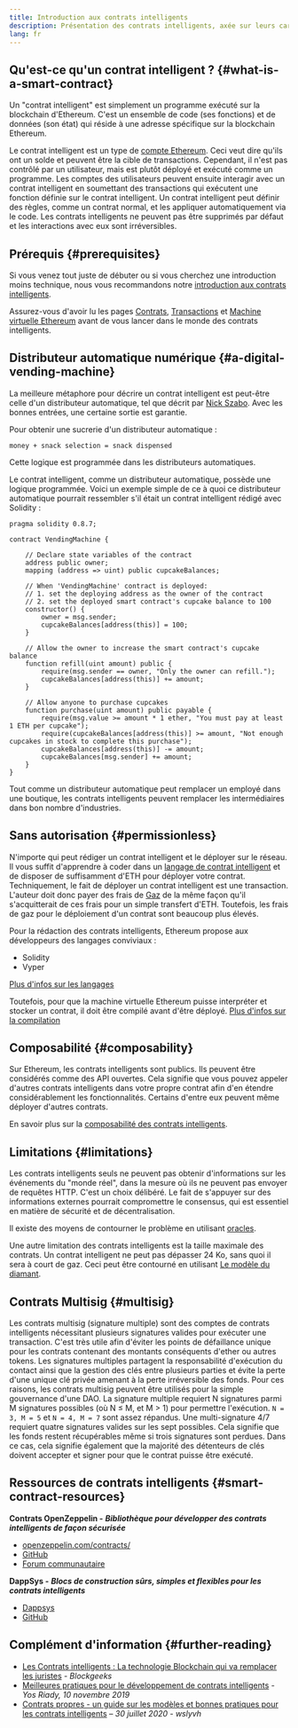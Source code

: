 ```yaml
---
title: Introduction aux contrats intelligents
description: Présentation des contrats intelligents, axée sur leurs caractéristiques uniques et leurs limites
lang: fr
---
```


## Qu'est-ce qu'un contrat intelligent ? {#what-is-a-smart-contract}

Un "contrat intelligent" est simplement un programme exécuté sur la blockchain d'Ethereum. C'est un ensemble de code (ses fonctions) et de données (son état) qui réside à une adresse spécifique sur la blockchain Ethereum.

Le contrat intelligent est un type de [compte Ethereum](/developers/docs/accounts/). Ceci veut dire qu'ils ont un solde et peuvent être la cible de transactions. Cependant, il n'est pas contrôlé par un utilisateur, mais est plutôt déployé et exécuté comme un programme. Les comptes des utilisateurs peuvent ensuite interagir avec un contrat intelligent en soumettant des transactions qui exécutent une fonction définie sur le contrat intelligent. Un contrat intelligent peut définir des règles, comme un contrat normal, et les appliquer automatiquement via le code. Les contrats intelligents ne peuvent pas être supprimés par défaut et les interactions avec eux sont irréversibles.

## Prérequis {#prerequisites}

Si vous venez tout juste de débuter ou si vous cherchez une introduction moins technique, nous vous recommandons notre [introduction aux contrats intelligents](/smart-contracts/).

Assurez-vous d'avoir lu les pages [Contrats](/developers/docs/accounts/), [Transactions](/developers/docs/transactions/) et [Machine virtuelle Ethereum](/developers/docs/evm/) avant de vous lancer dans le monde des contrats intelligents.

## Distributeur automatique numérique {#a-digital-vending-machine}

La meilleure métaphore pour décrire un contrat intelligent est peut-être celle d'un distributeur automatique, tel que décrit par [Nick Szabo](https://unenumerated.blogspot.com/). Avec les bonnes entrées, une certaine sortie est garantie.

Pour obtenir une sucrerie d'un distributeur automatique :

```
money + snack selection = snack dispensed
```

Cette logique est programmée dans les distributeurs automatiques.

Le contrat intelligent, comme un distributeur automatique, possède une logique programmée. Voici un exemple simple de ce à quoi ce distributeur automatique pourrait ressembler s'il était un contrat intelligent rédigé avec Solidity :

```solidity
pragma solidity 0.8.7;

contract VendingMachine {

    // Declare state variables of the contract
    address public owner;
    mapping (address => uint) public cupcakeBalances;

    // When 'VendingMachine' contract is deployed:
    // 1. set the deploying address as the owner of the contract
    // 2. set the deployed smart contract's cupcake balance to 100
    constructor() {
        owner = msg.sender;
        cupcakeBalances[address(this)] = 100;
    }

    // Allow the owner to increase the smart contract's cupcake balance
    function refill(uint amount) public {
        require(msg.sender == owner, "Only the owner can refill.");
        cupcakeBalances[address(this)] += amount;
    }

    // Allow anyone to purchase cupcakes
    function purchase(uint amount) public payable {
        require(msg.value >= amount * 1 ether, "You must pay at least 1 ETH per cupcake");
        require(cupcakeBalances[address(this)] >= amount, "Not enough cupcakes in stock to complete this purchase");
        cupcakeBalances[address(this)] -= amount;
        cupcakeBalances[msg.sender] += amount;
    }
}
```

Tout comme un distributeur automatique peut remplacer un employé dans une boutique, les contrats intelligents peuvent remplacer les intermédiaires dans bon nombre d'industries.

## Sans autorisation {#permissionless}

N'importe qui peut rédiger un contrat intelligent et le déployer sur le réseau. Il vous suffit d'apprendre à coder dans un [langage de contrat intelligent](/developers/docs/smart-contracts/languages/) et de disposer de suffisamment d'ETH pour déployer votre contrat. Techniquement, le fait de déployer un contrat intelligent est une transaction. L'auteur doit donc payer des frais de [Gaz](/developers/docs/gas/) de la même façon qu'il s'acquitterait de ces frais pour un simple transfert d'ETH. Toutefois, les frais de gaz pour le déploiement d'un contrat sont beaucoup plus élevés.

Pour la rédaction des contrats intelligents, Ethereum propose aux développeurs des langages conviviaux :

- Solidity
- Vyper

[Plus d'infos sur les langages](/developers/docs/smart-contracts/languages/)

Toutefois, pour que la machine virtuelle Ethereum puisse interpréter et stocker un contrat, il doit être compilé avant d'être déployé. [Plus d'infos sur la compilation](/developers/docs/smart-contracts/compiling/)

## Composabilité {#composability}

Sur Ethereum, les contrats intelligents sont publics. Ils peuvent être considérés comme des API ouvertes. Cela signifie que vous pouvez appeler d'autres contrats intelligents dans votre propre contrat afin d'en étendre considérablement les fonctionnalités. Certains d'entre eux peuvent même déployer d'autres contrats.

En savoir plus sur la [composabilité des contrats intelligents](/developers/docs/smart-contracts/composability/).

## Limitations {#limitations}

Les contrats intelligents seuls ne peuvent pas obtenir d'informations sur les événements du "monde réel", dans la mesure où ils ne peuvent pas envoyer de requêtes HTTP. C'est un choix délibéré. Le fait de s'appuyer sur des informations externes pourrait compromettre le consensus, qui est essentiel en matière de sécurité et de décentralisation.

Il existe des moyens de contourner le problème en utilisant [oracles](/developers/docs/oracles/).

Une autre limitation des contrats intelligents est la taille maximale des contrats. Un contrat intelligent ne peut pas dépasser 24 Ko, sans quoi il sera à court de gaz. Ceci peut être contourné en utilisant [Le modèle du diamant](https://eips.ethereum.org/EIPS/eip-2535).

## Contrats Multisig {#multisig}

Les contrats multisig (signature multiple) sont des comptes de contrats intelligents nécessitant plusieurs signatures valides pour exécuter une transaction. C'est très utile afin d'éviter les points de défaillance unique pour les contrats contenant des montants conséquents d'ether ou autres tokens. Les signatures multiples partagent la responsabilité d'exécution du contact ainsi que la gestion des clés entre plusieurs parties et évite la perte d'une unique clé privée amenant à la perte irréversible des fonds. Pour ces raisons, les contrats multisig peuvent être utilisés pour la simple gouvernance d'une DAO. La signature multiple requiert N signatures parmi M signatures possibles (où N ≤ M, et M > 1) pour permettre l'exécution. `N = 3, M = 5` et `N = 4, M = 7` sont assez répandus. Une multi-signature 4/7 requiert quatre signatures valides sur les sept possibles. Cela signifie que les fonds restent récupérables même si trois signatures sont perdues. Dans ce cas, cela signifie également que la majorité des détenteurs de clés doivent accepter et signer pour que le contrat puisse être exécuté.

## Ressources de contrats intelligents {#smart-contract-resources}

**Contrats OpenZeppelin -** **_Bibliothèque pour développer des contrats intelligents de façon sécurisée_**

- [openzeppelin.com/contracts/](https://openzeppelin.com/contracts/)
- [GitHub](https://github.com/OpenZeppelin/openzeppelin-contracts)
- [Forum communautaire](https://forum.openzeppelin.com/c/general/16)

**DappSys -** **_Blocs de construction sûrs, simples et flexibles pour les contrats intelligents_**

- [Dappsys](https://dappsys.readthedocs.io/)
- [GitHub](https://github.com/dapphub/dappsys)

## Complément d'information {#further-reading}

- [Les Contrats intelligents : La technologie Blockchain qui va remplacer les juristes](https://blockgeeks.com/guides/smart-contracts/) _- Blockgeeks_
- [Meilleures pratiques pour le développement de contrats intelligents](https://yos.io/2019/11/10/smart-contract-development-best-practices/) _- Yos Riady, 10 novembre 2019_
- [Contrats propres - un guide sur les modèles et bonnes pratiques pour les contrats intelligents](https://www.wslyvh.com/clean-contracts/) _– 30 juillet 2020 - wslyvh_
